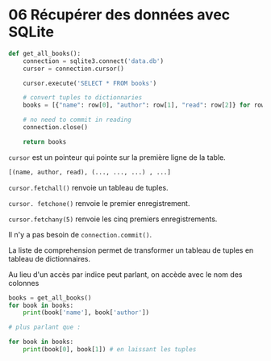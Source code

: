 # 06 Récupérer des données avec SQLite

```python
def get_all_books():
    connection = sqlite3.connect('data.db')
    cursor = connection.cursor()

    cursor.execute('SELECT * FROM books')

    # convert tuples to dictionnaries
    books = [{"name": row[0], "author": row[1], "read": row[2]} for row in cursor.fetchall()]

    # no need to commit in reading
    connection.close()

    return books
```

`cursor` est un pointeur qui pointe sur la première ligne de la table.

```python
[(name, author, read), (..., ..., ...) , ...]
```



`cursor.fetchall()` renvoie un tableau de tuples.

`cursor. fetchone()` renvoie le premier enregistrement.

`cursor.fetchany(5)` renvoie les cinq premiers enregistrements.

Il n'y a pas besoin de `connection.commit()`.

La liste de comprehension permet de transformer un tableau de tuples en tableau de dictionnaires.

Au lieu d'un accès par indice peut parlant, on accède avec le nom des colonnes

```python
books = get_all_books()
for book in books:
    print(book['name'], book['author'])

# plus parlant que :

for book in books:
    print(book[0], book[1]) # en laissant les tuples
```

